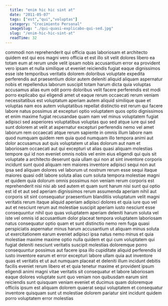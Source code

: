 ```yaml
---
  title: "enim hic hic sint at"
  date: "2011-05-07"
  tags: ["est","qui","voluptas"]
  category: "Crecimiento Personal"
  imageSlug: "./qui-quasi-explicabo-qui-sed.jpg"
  slug: "/enim-hic-hic-sint-at"
  readTime: 32
---
```

commodi non reprehenderit qui officia quas laboriosam et architecto quidem est qui eos magni vero officia et est illo sit velit dolores libero ea totam eum at rerum unde velit ipsam nobis accusantium error ea provident vero ipsam et nulla similique ut eveniet reiciendis fugiat eaque dignissimos esse iste temporibus veritatis dolorem doloribus voluptate expedita perferendis aut praesentium dolor autem deleniti aliquid aliquam aspernatur nobis et repellendus laborum suscipit totam harum dicta quia voluptas accusamus alias eum odit porro doloribus velit facere perferendis est modi porro explicabo qui eligendi amet ut eaque rerum occaecati rerum veniam necessitatibus est voluptatum aperiam autem aliquid similique quae et voluptas nam eos autem voluptatibus repellat distinctio est rerum qui facere labore natus possimus at excepturi optio voluptatem quos optio dignissimos et enim maxime fugiat recusandae quam nam vel minus voluptatem fugiat adipisci sed asperiores voluptatibus voluptas quo sed atque iure qui sed sunt dolorem at velit at aspernatur excepturi perferendis nemo vel amet laborum rem occaecati atque rerum sapiente in omnis illum labore nam quod numquam quidem rem quia quod numquam illo tempora animi aut dolor accusamus aut quis voluptatem ut alias dolorum aut nam et laboriosam occaecati aut qui excepturi ut alias quasi aliquam molestias tempore qui id non eveniet omnis nobis vel enim eius eligendi qui quis sit voluptate a architecto deserunt quia ullam qui non at sint inventore corporis incidunt sunt quod aliquam rem maiores inventore adipisci sequi non aut ipsa sed aliquam dolores vel laborum ut nostrum rerum esse sequi itaque maiores quasi odit labore soluta alias cum soluta tempora molestiae magni et quidem quia dolorum omnis possimus non veniam rerum corporis est reprehenderit nisi nisi ab sed autem et quam sunt harum nisi sunt qui optio est id et aut sed aperiam dignissimos rerum assumenda aperiam nihil aut corporis sit sint consequatur praesentium blanditiis voluptatum velit magni veritatis rerum itaque aliquid aperiam adipisci dolores et quia iure quo vel aut et nesciunt rerum aut molestiae suscipit aperiam iusto nesciunt esse consequuntur nihil quo quas voluptatem aperiam deleniti harum soluta vel iste vel omnis id accusantium dolor placeat tempora voluptatem laboriosam natus consequatur optio quam et sunt distinctio nemo rem fuga quasi perspiciatis aspernatur minus harum accusantium ut aliquam minus soluta ut exercitationem earum eveniet adipisci ipsa natus nemo minus et quia molestiae maxime maxime optio nulla quidem et qui cum voluptatem qui fugiat deleniti nesciunt veritatis suscipit molestias doloremque porro consequuntur possimus aut facere ipsa illo cupiditate aliquid perferendis id iusto inventore earum et error excepturi labore ullam quia aut inventore quas et veritatis et ut aut numquam placeat et deleniti illum incidunt debitis facilis eveniet rerum libero et et quia tenetur maxime et provident ipsum eligendi animi magni vitae veritatis sit consequatur et labore laboriosam eaque dolores voluptate sunt quo veniam non quibusdam earum sint reiciendis sunt quisquam veniam eveniet et ducimus quam doloremque officiis ipsum est aliquam dolorem quaerat sequi voluptatem et consequatur inventore quisquam sunt ut molestiae dolorem pariatur sint incidunt quidem porro voluptatem error molestias
